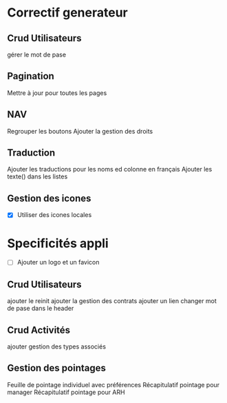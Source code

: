 # Correctif generateur

## Crud Utilisateurs

gérer le mot de pase

## Pagination

Mettre à jour pour toutes les pages

## NAV

Regrouper les boutons
Ajouter la gestion des droits

## Traduction

Ajouter les traductions pour les noms ed colonne en français
Ajouter les texte() dans les listes

## Gestion des icones

* [X] Utiliser des icones locales

# Specificités appli

* [ ] Ajouter un logo et un favicon

## Crud Utilisateurs

ajouter le reinit
ajouter la gestion des contrats
ajouter un lien changer mot de pase dans le header

## Crud Activités

ajouter gestion des types associés

## Gestion des pointages

Feuille de pointage individuel avec préférences
Récapitulatif pointage pour manager
Récapitulatif pointage pour ARH
